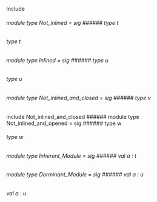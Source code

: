 Include



######  module        type          Not_inlined         =    sig      ######  type       t             



       



######  type       t             



######  module        type          Inlined         =    sig      ######  type       u             



       



######  type       u             



######  module        type          Not_inlined_and_closed         =    sig      ######  type       v             



       



  include       Not_inlined_and_closed       ######  module        type          Not_inlined_and_opened         =    sig      ######  type       w             



       



######  type       w             



######  module        type          Inherent_Module         =    sig      ######  val       a   :   t       



       



######  module        type          Dorminant_Module         =    sig      ######  val       a   :   u       



       



######  val       a   :   u       



